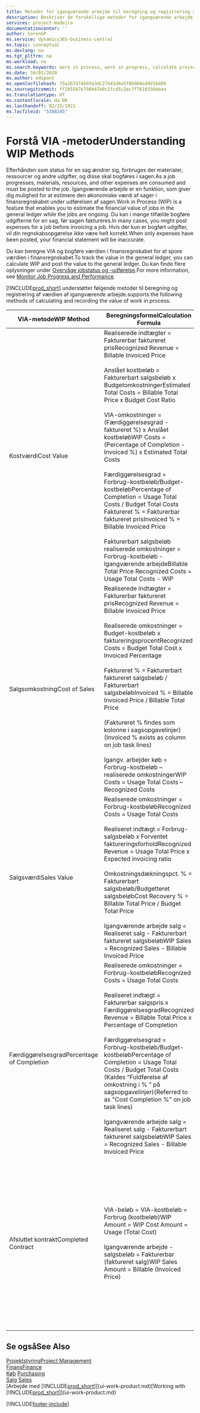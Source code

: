 ```yaml
---
title: Metoder for igangværende arbejde til beregning og registrering af sagsstatus | Microsoft Docs
description: Beskriver de forskellige metoder for igangværende arbejde, du kan bruge til at bogføre, overvåge og beregne finansielle oplysninger for igangværende arbejdssager.
services: project-madeira
documentationcenter: ''
author: SorenGP
ms.service: dynamics365-business-central
ms.topic: conceptual
ms.devlang: na
ms.tgt_pltfrm: na
ms.workload: na
ms.search.keywords: work in process, work in progress, calculate project WIP
ms.date: 10/01/2020
ms.author: edupont
ms.openlocfilehash: 75a2b7d74b93a3dc27441d8a5f0b966ed9d16d09
ms.sourcegitcommit: ff2b55b7e790447e0c1fcd5c2ec7f7610338ebaa
ms.translationtype: HT
ms.contentlocale: da-DK
ms.lasthandoff: 02/15/2021
ms.locfileid: "5388245"
---
```

# <a name="understanding-wip-methods"></a><span data-ttu-id="1becb-103">Forstå VIA -metoder</span><span class="sxs-lookup"><span data-stu-id="1becb-103">Understanding WIP Methods</span></span>
<span data-ttu-id="1becb-104">Efterhånden som status for en sag ændrer sig, forbruges der materialer, ressourcer og andre udgifter, og disse skal bogføres i sagen.</span><span class="sxs-lookup"><span data-stu-id="1becb-104">As a job progresses, materials, resources, and other expenses are consumed and must be posted to the job.</span></span> <span data-ttu-id="1becb-105">Igangværende arbejde er en funktion, som giver dig mulighed for at estimere den økonomiske værdi af sager i finansregnskabet under udførelsen af sagen.</span><span class="sxs-lookup"><span data-stu-id="1becb-105">Work in Process (WIP) is a feature that enables you to estimate the financial value of jobs in the general ledger while the jobs are ongoing.</span></span> <span data-ttu-id="1becb-106">Du kan i mange tilfælde bogføre udgifterne for en sag, før sagen faktureres.</span><span class="sxs-lookup"><span data-stu-id="1becb-106">In many cases, you might post expenses for a job before invoicing a job.</span></span> <span data-ttu-id="1becb-107">Hvis der kun er bogført udgifter, vil din regnskabsopgørelse ikke være helt korrekt.</span><span class="sxs-lookup"><span data-stu-id="1becb-107">When only expenses have been posted, your financial statement will be inaccurate.</span></span>

<span data-ttu-id="1becb-108">Du kan beregne VIA og bogføre værdien i finansregnskabet for at spore værdien i finansregnskabet.</span><span class="sxs-lookup"><span data-stu-id="1becb-108">To track the value in the general ledger, you can calculate WIP and post the value to the general ledger.</span></span> <span data-ttu-id="1becb-109">Du kan finde flere oplysninger under [Overvåge jobstatus og -udførelse](projects-how-monitor-progress-performance.md).</span><span class="sxs-lookup"><span data-stu-id="1becb-109">For more information, see [Monitor Job Progress and Performance](projects-how-monitor-progress-performance.md).</span></span>

[!INCLUDE[prod_short](includes/prod_short.md)] <span data-ttu-id="1becb-110">understøtter følgende metoder til beregning og registrering af værdien af igangværende arbejde.</span><span class="sxs-lookup"><span data-stu-id="1becb-110">supports the following methods of calculating and recording the value of work in process.</span></span>

| <span data-ttu-id="1becb-111">VIA-metode</span><span class="sxs-lookup"><span data-stu-id="1becb-111">WIP Method</span></span> | <span data-ttu-id="1becb-112">Beregningsformel</span><span class="sxs-lookup"><span data-stu-id="1becb-112">Calculation Formula</span></span> | <span data-ttu-id="1becb-113">Beregningsbeskrivelse</span><span class="sxs-lookup"><span data-stu-id="1becb-113">Calculation Description</span></span> |
| --- | --- | --- |
| <span data-ttu-id="1becb-114">Kostværdi</span><span class="sxs-lookup"><span data-stu-id="1becb-114">Cost Value</span></span> |<span data-ttu-id="1becb-115">Realiserede indtægter = Fakturerbar faktureret pris</span><span class="sxs-lookup"><span data-stu-id="1becb-115">Recognized Revenue = Billable Invoiced Price</span></span><br /><br /> <span data-ttu-id="1becb-116">Anslået kostbeløb = Fakturerbart salgsbeløb x Budgetomkostninger</span><span class="sxs-lookup"><span data-stu-id="1becb-116">Estimated Total Costs = Billable Total Price x Budget Cost Ratio</span></span><br /><br /> <span data-ttu-id="1becb-117">VIA-omkostninger = (Færdiggørelsesgrad -faktureret %) x Anslået kostbeløb</span><span class="sxs-lookup"><span data-stu-id="1becb-117">WIP Costs = (Percentage of Completion - Invoiced %) x Estimated Total Costs</span></span><br /><br /> <span data-ttu-id="1becb-118">Færdiggørelsesgrad = Forbrug-kostbeløb/Budget-kostbeløb</span><span class="sxs-lookup"><span data-stu-id="1becb-118">Percentage of Completion = Usage Total Costs / Budget Total Costs</span></span><br /> <span data-ttu-id="1becb-119">Faktureret % = Fakturerbar faktureret pris</span><span class="sxs-lookup"><span data-stu-id="1becb-119">Invoiced % = Billable Invoiced Price</span></span><br /><br /> <span data-ttu-id="1becb-120">Fakturerbart salgsbeløb realiserede omkostninger = Forbrug-kostbeløb - Igangværende arbejde</span><span class="sxs-lookup"><span data-stu-id="1becb-120">Billable Total Price Recognized Costs = Usage Total Costs - WIP</span></span> |<span data-ttu-id="1becb-121">I beregninger af kostværdi startes der med at beregne værdien af det, der er leveret, idet der tages en del af det anslåede kostbeløb baseret på færdiggørelsesgrad.</span><span class="sxs-lookup"><span data-stu-id="1becb-121">Cost value calculations start by calculating the value of what has been provided by taking a proportion of the estimated total costs based on percentage of completion.</span></span> <span data-ttu-id="1becb-122">Fakturerede kostbeløb fratrækkes, ved at der tages en del af det anslåede kostbeløb baseret på faktureringsprocenten.</span><span class="sxs-lookup"><span data-stu-id="1becb-122">Invoiced costs are subtracted by taking a proportion of the estimated total costs based on the invoiced percentage.</span></span><br /><br /> <span data-ttu-id="1becb-123">Denne beregning kræver, at fakturerbart salgsbeløb, budget-salgsbeløb og budget-kostbeløb angives korrekt for hele sagen.</span><span class="sxs-lookup"><span data-stu-id="1becb-123">This calculation requires that the billable total price, budget total price, and budget total costs be correctly entered for the whole job.</span></span> |
| <span data-ttu-id="1becb-124">Salgsomkostning</span><span class="sxs-lookup"><span data-stu-id="1becb-124">Cost of Sales</span></span> |<span data-ttu-id="1becb-125">Realiserede indtægter = Fakturerbar faktureret pris</span><span class="sxs-lookup"><span data-stu-id="1becb-125">Recognized Revenue = Billable Invoiced Price</span></span><br /><br /> <span data-ttu-id="1becb-126">Realiserede omkostninger = Budget-kostbeløb x faktureringsprocent</span><span class="sxs-lookup"><span data-stu-id="1becb-126">Recognized Costs = Budget Total Cost x Invoiced Percentage</span></span><br /><br /> <span data-ttu-id="1becb-127">Faktureret % = Fakturerbart faktureret salgsbeløb / Fakturerbart salgsbeløb</span><span class="sxs-lookup"><span data-stu-id="1becb-127">Invoiced % = Billable Invoiced Price / Billable Total Price</span></span><br /><br /> <span data-ttu-id="1becb-128">(Faktureret % findes som kolonne i sagsopgavelinjer)</span><span class="sxs-lookup"><span data-stu-id="1becb-128">(Invoiced % exists as column on job task lines)</span></span><br /><br /> <span data-ttu-id="1becb-129">Igangv. arbejder køb = Forbrug-kostbeløb – realiserede omkostninger</span><span class="sxs-lookup"><span data-stu-id="1becb-129">WIP Costs = Usage Total Costs – Recognized Costs</span></span> |<span data-ttu-id="1becb-130">Beregninger af salgsomkostninger starter med beregning af realiserede omkostninger.</span><span class="sxs-lookup"><span data-stu-id="1becb-130">Cost of sales calculations begin by calculating the recognized costs.</span></span> <span data-ttu-id="1becb-131">Omkostninger realiseres proportionalt baseret på budgetteret kostbeløb.</span><span class="sxs-lookup"><span data-stu-id="1becb-131">Costs are recognized proportionally based on budget total costs.</span></span><br /><br /> <span data-ttu-id="1becb-132">Denne beregning kræver, at det fakturerbare salgsbeløb og det budgetterede kostbeløb angives korrekt for hele sagen.</span><span class="sxs-lookup"><span data-stu-id="1becb-132">This calculation requires that the billable total price and budget total costs be correctly entered for the whole job.</span></span> |
| <span data-ttu-id="1becb-133">Salgsværdi</span><span class="sxs-lookup"><span data-stu-id="1becb-133">Sales Value</span></span> |<span data-ttu-id="1becb-134">Realiserede omkostninger = Forbrug-kostbeløb</span><span class="sxs-lookup"><span data-stu-id="1becb-134">Recognized Costs = Usage Total Costs</span></span><br /><br /> <span data-ttu-id="1becb-135">Realiseret indtægt = Forbrug-salgsbeløb x Forventet faktureringsforhold</span><span class="sxs-lookup"><span data-stu-id="1becb-135">Recognized Revenue = Usage Total Price x Expected invoicing ratio</span></span><br /><br /> <span data-ttu-id="1becb-136">Omkostningsdækningspct. % = Fakturerbart salgsbeløb/Budgetteret salgsbeløb</span><span class="sxs-lookup"><span data-stu-id="1becb-136">Cost Recovery % = Billable Total Price / Budget Total Price</span></span><br /><br /> <span data-ttu-id="1becb-137">Igangværende arbejde salg = Realiseret salg - Fakturerbart faktureret salgsbeløb</span><span class="sxs-lookup"><span data-stu-id="1becb-137">WIP Sales = Recognized Sales - Billable Invoiced Price</span></span> |<span data-ttu-id="1becb-138">I beregninger af salgsværdi realiseres indtægter proportionalt baseret på Forbrug-kostbeløb og det forventede omkostningsdækningsforhold.</span><span class="sxs-lookup"><span data-stu-id="1becb-138">Sales value calculations recognize revenue proportionally based on usage total costs and the expected cost recovery ratio.</span></span><br /><br /> <span data-ttu-id="1becb-139">Denne beregning kræver, at det fakturerbare salgsbeløb og det budgetterede salgsbeløb angives korrekt for hele sagen.</span><span class="sxs-lookup"><span data-stu-id="1becb-139">This calculation requires that the billable total price and budget total price be correctly entered for the whole job.</span></span> |
| <span data-ttu-id="1becb-140">Færdiggørelsesgrad</span><span class="sxs-lookup"><span data-stu-id="1becb-140">Percentage of Completion</span></span> |<span data-ttu-id="1becb-141">Realiserede omkostninger = Forbrug-kostbeløb</span><span class="sxs-lookup"><span data-stu-id="1becb-141">Recognized Costs = Usage Total Costs</span></span><br /><br /> <span data-ttu-id="1becb-142">Realiseret indtægt = Fakturerbar salgspris x Færdiggørelsesgrad</span><span class="sxs-lookup"><span data-stu-id="1becb-142">Recognized Revenue = Billable Total Price x Percentage of Completion</span></span><br /><br /> <span data-ttu-id="1becb-143">Færdiggørelsesgrad = Forbrug-kostbeløb/Budget-kostbeløb</span><span class="sxs-lookup"><span data-stu-id="1becb-143">Percentage of Completion = Usage Total Costs / Budget Total Costs</span></span><br /> <span data-ttu-id="1becb-144">(Kaldes “Fuldførelse af omkostning i % “ på sagsopgavelinjer)</span><span class="sxs-lookup"><span data-stu-id="1becb-144">(Referred to as "Cost Completion %" on job task lines)</span></span><br /><br /> <span data-ttu-id="1becb-145">Igangværende arbejde salg = Realiseret salg - Fakturerbart faktureret salgsbeløb</span><span class="sxs-lookup"><span data-stu-id="1becb-145">WIP Sales = Recognized Sales - Billable Invoiced Price</span></span> |<span data-ttu-id="1becb-146">I beregninger af færdiggørelsesgrad realiseres indtægt proportionalt baseret på færdiggørelsesgraden, dvs. Forbrug-kostbeløb over for Budgetomkostninger.</span><span class="sxs-lookup"><span data-stu-id="1becb-146">Percentage of completion calculations recognize revenue proportionally based on the percentage of completion, that is, usage total costs vs. budget costs.</span></span><br /><br /> <span data-ttu-id="1becb-147">Denne beregning kræver, at det fakturerbare salgsbeløb og det budgetterede kostbeløb angives korrekt for hele sagen.</span><span class="sxs-lookup"><span data-stu-id="1becb-147">This calculation requires that the billable total price and budget total costs be correctly entered for the whole job.</span></span> |
| <span data-ttu-id="1becb-148">Afsluttet kontrakt</span><span class="sxs-lookup"><span data-stu-id="1becb-148">Completed Contract</span></span> |<span data-ttu-id="1becb-149">VIA-beløb = VIA-kostbeløb = Forbrug (kostbeløb)</span><span class="sxs-lookup"><span data-stu-id="1becb-149">WIP Amount = WIP Cost Amount = Usage (Total Cost)</span></span><br /><br /> <span data-ttu-id="1becb-150">Igangværende arbejde - salgsbeløb = Fakturerbar (faktureret salg)</span><span class="sxs-lookup"><span data-stu-id="1becb-150">WIP Sales Amount = Billable (Invoiced Price)</span></span> |<span data-ttu-id="1becb-151">Afsluttet kontrakt realiserer ikke indtægter og omkostninger, før sagen er afsluttet.</span><span class="sxs-lookup"><span data-stu-id="1becb-151">Completed contract does not recognize revenue and costs until the job is complete.</span></span> <span data-ttu-id="1becb-152">Du kan vælge denne metode, hvis der er stor tvivl omkring de anslåede kostbeløb og sagens omsætning.</span><span class="sxs-lookup"><span data-stu-id="1becb-152">You may want to do this when there is high uncertainty around the estimates of costs and revenue for the job.</span></span><br /><br /> <span data-ttu-id="1becb-153">Alt forbrug bogføres til kontoen til VIA-omkostninger (aktiv), og alt faktureret salg bogføres til kontoen til faktureret VIA-salg (kreditorkonto), indtil sagen er afsluttet.</span><span class="sxs-lookup"><span data-stu-id="1becb-153">All usage is posted to the WIP Costs account (asset) and all invoiced sales are posted to the WIP Invoiced Sales account (liability) until the job is complete.</span></span> |

## <a name="see-also"></a><span data-ttu-id="1becb-154">Se også</span><span class="sxs-lookup"><span data-stu-id="1becb-154">See Also</span></span>
[<span data-ttu-id="1becb-155">Projektstyring</span><span class="sxs-lookup"><span data-stu-id="1becb-155">Project Management</span></span>](projects-manage-projects.md)  
[<span data-ttu-id="1becb-156">Finans</span><span class="sxs-lookup"><span data-stu-id="1becb-156">Finance</span></span>](finance.md)  
<span data-ttu-id="1becb-157">[Køb](purchasing-manage-purchasing.md)       </span><span class="sxs-lookup"><span data-stu-id="1becb-157">[Purchasing](purchasing-manage-purchasing.md)       </span></span>  
<span data-ttu-id="1becb-158">[Salg](sales-manage-sales.md)    </span><span class="sxs-lookup"><span data-stu-id="1becb-158">[Sales](sales-manage-sales.md)    </span></span>  
<span data-ttu-id="1becb-159">[Arbejde med [!INCLUDE[prod_short](includes/prod_short.md)]](ui-work-product.md)</span><span class="sxs-lookup"><span data-stu-id="1becb-159">[Working with [!INCLUDE[prod_short](includes/prod_short.md)]](ui-work-product.md)</span></span>  


[!INCLUDE[footer-include](includes/footer-banner.md)]
